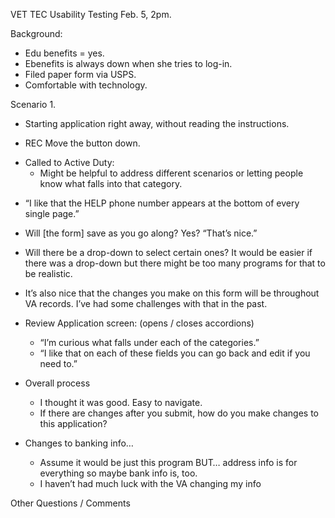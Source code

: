 VET TEC Usability Testing 
Feb. 5, 2pm. 

Background: 
-	Edu benefits = yes.
-	Ebenefits is always down when she tries to log-in. 
-	Filed paper form via USPS.
-	Comfortable with technology. 


Scenario 1. 

*	Starting application right away, without reading the instructions. 
   - REC	Move the button down.

* Called to Active Duty: 
  * Might be helpful to address different scenarios or letting people know what falls into that category. 

-	“I like that the HELP phone number appears at the bottom of every single page.”

-	Will [the form] save as you go along? Yes? “That’s nice.”

-	Will there be a drop-down to select certain ones? It would be easier if there was a drop-down but there might be too many programs for that to be realistic. 

-	It’s also nice that the changes you make on this form will be throughout VA records.  I’ve had some challenges with that in the past. 

* Review Application screen: (opens / closes accordions)  
  * “I’m curious what falls under each of the categories.”  
  * “I like that on each of these fields you can go back and edit if you need to.” 

* Overall process
  * I thought it was good.  Easy to navigate. 
  * If there are changes after you submit, how do you make changes to this application? 

* Changes to banking info…
  * Assume it would be just this program BUT… address info is for everything so maybe bank info is, too. 
  * I haven’t had much luck with the VA changing my info

Other Questions / Comments
